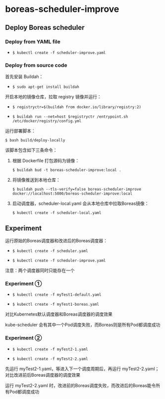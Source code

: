 # boreas-scheduler-improve

## Deploy Boreas scheduler

### Deploy from YAML file

+ ```shell
  $ kubectl create -f scheduler-improve.yaml
  ```

### Deploy from source code

首先安装 Buildah：

+ ```shell
  $ sudo apt-get install buildah
  ```

开启本地的镜像仓库，拉取 registry 镜像并运行：

+ ```shell
  $ registryctr=$(buildah from docker.io/library/registry:2)
  ```

+ ```shell
  $ buildah run --net=host $registryctr /entrypoint.sh /etc/docker/registry/config.yml
  ```

运行部署脚本：

```shell
$ bash build/deploy-locally
```

该脚本包含如下三条命令：

1. 根据 Dockerfile 打包源码为镜像：

   ```shell
   $ buildah bud -t boreas-scheduler-improve:local .
   ```

2. 将镜像推送到本地仓库：

   ```shell
   $ buildah push --tls-verify=false boreas-scheduler-improve docker://localhost:5000/boreas-scheduler-improve:local
   ```

3. 启动调度器，scheduler-local.yaml 会从本地仓库中拉取Boreas镜像：

   ```shell
   $ kubectl create -f scheduler-local.yaml
   ```

## Experiment

运行原始的Boreas调度器和改进后的Boreas调度器：

+ ```shell
  $ kubectl create -f scheduler.yaml
  ```

+ ```shell
  $ kubectl create -f scheduler-improve.yaml
  ```

注意：两个调度器同时只能存在一个

### Experiment ①

+ ```shell
  $ kubectl create -f myTest1-default.yaml
  ```

+ ```shell
  $ kubectl create -f myTest1-boreas.yaml
  ```

对比Kubernetes默认调度器和Boreas调度器的调度效果

kube-scheduler 会有其中一个Pod调度失败，而Boreas则是所有Pod都调度成功

### Experiment ②

+ ```shell
  $ kubectl create -f myTest2-1.yaml
  ```

+ ```shell
  $ kubectl create -f myTest2-2.yaml
  ```

先运行 myTest2-1.yaml，等进入下一个调度周期后，再运行 myTest2-2.yaml；对比改进前后Boreas调度器的调度效果

运行 myTest2-2.yaml 时，改进前的Boreas调度失败，而改进后的Boreas能令所有Pod都调度成功















